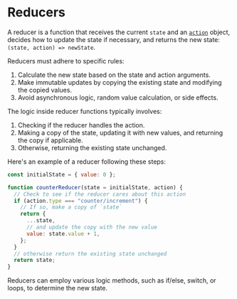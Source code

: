 # Reducers

A reducer is a function that receives the current `state` and an [`action`](./Actions.md) object, decides how to update the state if necessary, and returns the new state: `(state, action) => newState`.

Reducers must adhere to specific rules:

1. Calculate the new state based on the state and action arguments.
2. Make immutable updates by copying the existing state and modifying the copied values.
3. Avoid asynchronous logic, random value calculation, or side effects.

The logic inside reducer functions typically involves:

1. Checking if the reducer handles the action.
2. Making a copy of the state, updating it with new values, and returning the copy if applicable.
3. Otherwise, returning the existing state unchanged.

Here's an example of a reducer following these steps:

```js
const initialState = { value: 0 };

function counterReducer(state = initialState, action) {
  // Check to see if the reducer cares about this action
  if (action.type === "counter/increment") {
    // If so, make a copy of `state`
    return {
      ...state,
      // and update the copy with the new value
      value: state.value + 1,
    };
  }
  // otherwise return the existing state unchanged
  return state;
}
```

Reducers can employ various logic methods, such as if/else, switch, or loops, to determine the new state.

